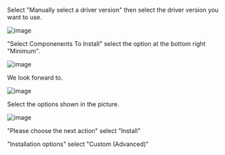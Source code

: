 Select "Manually select a driver version" then select the driver version you want to use.



![image](https://user-images.githubusercontent.com/99830191/166077343-0b9ffadd-33c8-40e9-bd63-87cb5bf4c139.png)



"Select Componenents To Install" select the option at the bottom right "Minimum".



![image](https://user-images.githubusercontent.com/99830191/166078696-c0939fa5-37da-4518-af26-35d615587f98.png)



We look forward to.



![image](https://user-images.githubusercontent.com/99830191/166078116-663f9cbc-6c20-4dff-b812-9895eb8f5b12.png)



Select the options shown in the picture.



![image](https://user-images.githubusercontent.com/99830191/166078247-67e525ec-1d10-4e17-9b7f-917cbcbfac6a.png)



"Please choose the next action" select "Install"



"Installation options" select "Custom (Advanced)"
